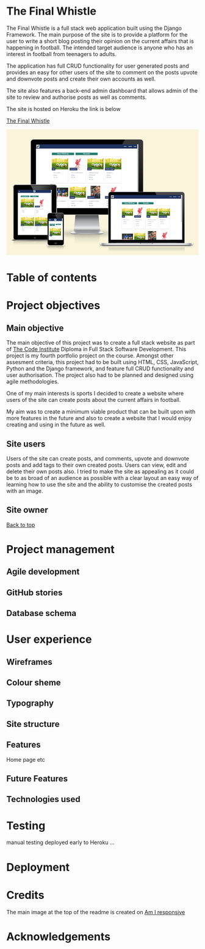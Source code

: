 # The Final Whistle

The Final Whistle is a full stack web application built using the Django Framework. The main purpose of the site is to provide a platform for the user to write a short blog posting their opinion on the current affairs that is happening in football. The intended target audience is anyone who has an interest in football from teenagers to adults. 

The application has full CRUD functionality for user generated posts and provides an easy for other users of the site to comment on the posts upvote and downvote posts and create their own accounts as well.

The site also features a back-end admin dashboard that allows admin of the site to review and authorise posts as well as comments.

The site is hosted on Heroku the link is below

[The Final Whistle](https://the-final-whistle.herokuapp.com/)


[![The Final Whistle devices image](./assets/readme-images/am-i-responsive.png)](https://the-final-whistle.herokuapp.com/)

# Table of contents

# Project objectives

## Main objective

The main objective of this project was to create a full stack website as part of [The Code Institute](https://codeinstitute.net/) Diploma in Full Stack Software Development.
This project is my fourth portfolio project on the course. Amongst other assesment criteria, this project had to be built using HTML, CSS, JavaScript, Python and the Django framework, and feature full CRUD functionality and user authorisation. The project also had to be planned and designed using agile methodologies. 

One of my main interests is sports I decided to create a website where users of the site can create posts about the current affairs in football.

My aim was to create a minimum viable product that can be built upon with more features in the future and also to create a website that I would enjoy creating and using in the future as well.

## Site users

Users of the site can create posts, and comments, upvote and downvote posts and add tags to their own created posts. Users can view, edit and delete their own posts also.
I tried to make the site as appealing as it could be to as broad of an audience as possible with a clear layout an easy way of learning how to use the site and the ability to 
customise the created posts with an image.

## Site owner

[Back to top](<#contents>)

# Project management

## Agile development

## GitHub stories

## Database schema

# User experience

## Wireframes

## Colour sheme

## Typography

## Site structure

## Features

Home page etc

## Future Features

## Technologies used

# Testing

manual testing deployed early to Heroku ...

# Deployment

# Credits

The main image at the top of the readme is created on [Am I responsive](https://ui.dev/amiresponsive)

# Acknowledgements